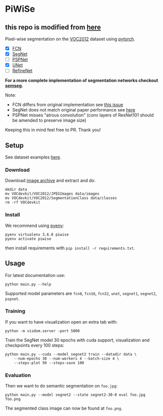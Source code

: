 # PiWiSe

## this repo is modified from [here](https://github.com/bodokaiser/piwise)

Pixel-wise segmentation on the [VOC2012][dataset] dataset using
[pytorch][pytorch].

- [x] [FCN](https://arxiv.org/abs/1605.06211)
- [x] [SegNet](https://arxiv.org/abs/1511.00561)
- [ ] [PSPNet](https://arxiv.org/abs/1612.01105)
- [x] [UNet](https://arxiv.org/abs/1505.04597)
- [ ] [RefineNet](https://arxiv.org/abs/1611.06612)

**For a more complete implementation of segmentation networks checkout [semseg](https://github.com/meetshah1995/pytorch-semseg).**

Note:

- FCN differs from original implementation see [this issue](https://github.com/bodokaiser/piwise/issues/4)
- SegNet does not match original paper performance see [here](https://github.com/bodokaiser/piwise/issues/3)
- PSPNet misses "atrous convolution" (conv layers of ResNet101 should be amended to preserve image size)

Keeping this in mind feel free to PR. Thank you!

## Setup

See dataset examples [here][dataset_example].

### Download

Download [image archive][dataset_download] and extract and do:

```
mkdir data
mv VOCdevkit/VOC2012/JPEGImages data/images
mv VOCdevkit/VOC2012/SegmentationClass data/classes
rm -rf VOCdevkit
```

### Install

We recommend using [pyenv][pyenv]:

```
pyenv virtualenv 3.6.0 piwise
pyenv activate piwise
```

then install requirements with `pip install -r requirements.txt`.

## Usage

For latest documentation use:

```
python main.py --help
```

Supported model parameters are `fcn8`, `fcn16`, `fcn32`, `unet`, `segnet1`,
`segnet2`, `pspnet`.

### Training

If you want to have visualization open an extra tab with:

```
python -m visdom.server -port 5000
```

Train the SegNet model 30 epochs with cuda support, visualization
and checkpoints every 100 steps:

```
python main.py --cuda --model segnet2 train --datadir data \
    --num-epochs 30 --num-workers 4 --batch-size 4 \
    --steps-plot 50 --steps-save 100
```

### Evaluation


Then we want to do semantic segmentation on `foo.jpg`:

```
python main.py --model segnet2 --state segnet2-30-0 eval foo.jpg foo.png
```

The segmented class image can now be found at `foo.png`.

[pyenv]: https://github.com/pyenv/pyenv
[pytorch]: http://pytorch.org
[dataset]: http://host.robots.ox.ac.uk/pascal/VOC/
[dataset_example]: http://host.robots.ox.ac.uk/pascal/VOC/voc2012/segexamples
[dataset_download]: http://host.robots.ox.ac.uk/pascal/VOC/voc2012/VOCtrainval_11-May-2012.tar
